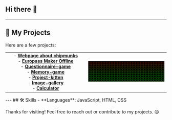 ## Hi there 👋
---
## 🚀 My Projects
Here are a few projects:
<table>
  <tr>
    <td style="text-align: center; vertical-align: middle; width: 50%">
      - <b><a href="https://kostassliazas.github.io/burundukas/">Webpage about chipmunks</a></b><br>
      - <b><a href="https://kostassliazas.github.io/Europass-Maker-Offline/">Europass Maker Offline</a></b><br>
      - <b><a href="https://kostassliazas.github.io/project-k/games/questionnaire/">Questionnaire-game</a></b><br>
      - <b><a href="https://kostassliazas.github.io/memory-game2.github.io/">Memory-game</a></b><br>
      - <b><a href="https://kostassliazas.github.io/project-k">Project-kitten</a></b><br>
      - <b><a href="https://kostassliazas.github.io/gallery/">Image-gallery</a></b><br>
      - <b><a href="https://kostassliazas.github.io/calculator/">Calculator</a></b>
    </td>
    <td rowspan="7" style="text-align: center; vertical-align: middle; width: 50%">
      <img src="battery.svg" alt="wi-fi">
    </td>
  </tr>
</table>
---
## 🛠️ Skills
- **Languages**: JavaScript, HTML, CSS
  
Thanks for visiting! Feel free to reach out or contribute to my projects. 😊
